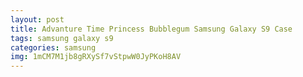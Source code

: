 ```yaml
---
layout: post
title: Advanture Time Princess Bubblegum Samsung Galaxy S9 Case
tags: samsung galaxy s9
categories: samsung
img: 1mCM7M1jb8gRXySf7vStpwW0JyPKoH8AV
---
```

